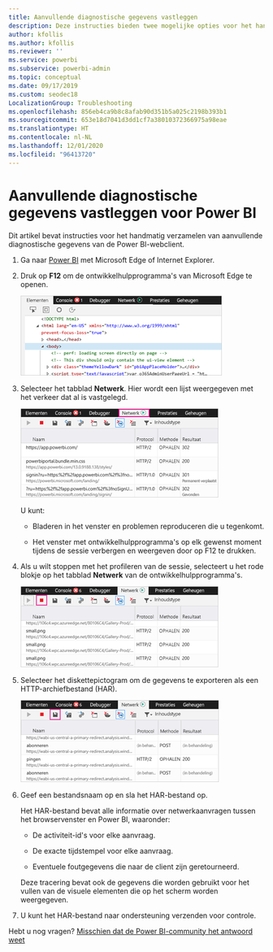 ```yaml
---
title: Aanvullende diagnostische gegevens vastleggen
description: Deze instructies bieden twee mogelijke opties voor het handmatig verzamelen van aanvullende diagnostische gegevens van de Power BI-webclient.
author: kfollis
ms.author: kfollis
ms.reviewer: ''
ms.service: powerbi
ms.subservice: powerbi-admin
ms.topic: conceptual
ms.date: 09/17/2019
ms.custom: seodec18
LocalizationGroup: Troubleshooting
ms.openlocfilehash: 856eb4ca9b8c8afab90d351b5a025c2198b393b1
ms.sourcegitcommit: 653e18d7041d3dd1cf7a38010372366975a98eae
ms.translationtype: HT
ms.contentlocale: nl-NL
ms.lasthandoff: 12/01/2020
ms.locfileid: "96413720"
---
```

# <a name="capture-additional-diagnostic-information-for-power-bi"></a>Aanvullende diagnostische gegevens vastleggen voor Power BI

Dit artikel bevat instructies voor het handmatig verzamelen van aanvullende diagnostische gegevens van de Power BI-webclient.

1. Ga naar [Power BI](https://app.powerbi.com) met Microsoft Edge of Internet Explorer.

1. Druk op **F12** om de ontwikkelhulpprogramma's van Microsoft Edge te openen.

   ![Schermopname van het tabblad Elementen voor ontwikkelhulpprogramma's van Microsoft Edge.](media/service-admin-capturing-additional-diagnostic-information-for-power-bi/edge-developer-tools.png)

1. Selecteer het tabblad **Netwerk**. Hier wordt een lijst weergegeven met het verkeer dat al is vastgelegd.

   ![Schermopname van het tabblad Netwerk van de ontwikkelhulpprogramma's van Microsoft Edge.](media/service-admin-capturing-additional-diagnostic-information-for-power-bi/edge-network-tab.png)

    U kunt:

    * Bladeren in het venster en problemen reproduceren die u tegenkomt.

    * Het venster met ontwikkelhulpprogramma's op elk gewenst moment tijdens de sessie verbergen en weergeven door op F12 te drukken.

1. Als u wilt stoppen met het profileren van de sessie, selecteert u het rode blokje op het tabblad **Netwerk** van de ontwikkelhulpprogramma's.

   ![Schermopname van het tabblad Netwerk van de ontwikkelhulpprogramma's van Microsoft Edge met het bijschrift voor het stoppictogram.](media/service-admin-capturing-additional-diagnostic-information-for-power-bi/edge-network-tab-stop.png)

1. Selecteer het diskettepictogram om de gegevens te exporteren als een HTTP-archiefbestand (HAR).

   ![Schermopname van het tabblad Netwerk van de ontwikkelhulpprogramma's van Microsoft Edge met het bijschrift voor het diskettepictogram.](media/service-admin-capturing-additional-diagnostic-information-for-power-bi/edge-network-tab-save.png)

1. Geef een bestandsnaam op en sla het HAR-bestand op.

    Het HAR-bestand bevat alle informatie over netwerkaanvragen tussen het browservenster en Power BI, waaronder:

    * De activiteit-id's voor elke aanvraag.

    * De exacte tijdstempel voor elke aanvraag.

    * Eventuele foutgegevens die naar de client zijn geretourneerd.

    Deze tracering bevat ook de gegevens die worden gebruikt voor het vullen van de visuele elementen die op het scherm worden weergegeven.

1. U kunt het HAR-bestand naar ondersteuning verzenden voor controle.

Hebt u nog vragen? [Misschien dat de Power BI-community het antwoord weet](https://community.powerbi.com/)
